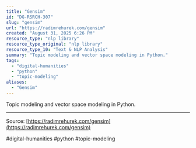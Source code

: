```yaml
---
title: "Gensim"
id: "DG-RSRCH-307"
slug: "gensim"
url: "https://radimrehurek.com/gensim"
created: "August 31, 2025 6:26 PM"
resource_type: "nlp library"
resource_type_original: "nlp library"
resource_type_10: "Text & NLP Analysis"
summary: "Topic modeling and vector space modeling in Python."
tags:
  - "digital-humanities"
  - "python"
  - "topic-modeling"
aliases:
  - "Gensim"
---
```


Topic modeling and vector space modeling in Python.

---

Source: [https://radimrehurek.com/gensim](https://radimrehurek.com/gensim)

#digital-humanities #python #topic-modeling
